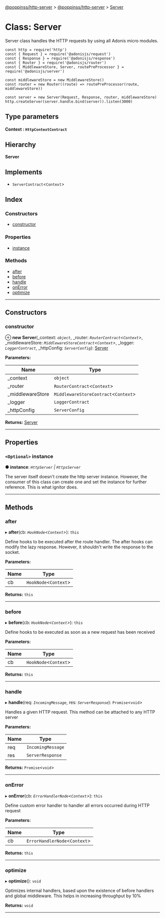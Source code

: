 [@poppinss/http-server](../README.md) > [@poppinss/http-server](../modules/_poppinss_http_server.md) > [Server](../classes/_poppinss_http_server.server.md)

# Class: Server

Server class handles the HTTP requests by using all Adonis micro modules.

```
const http = require('http')
const { Request } = require('@adonisjs/request')
const { Response } = require('@adonisjs/response')
const { Router } = require('@adonisjs/router')
const { MiddlewareStore, Server, routePreProcessor } = require('@adonisjs/server')

const middlewareStore = new MiddlewareStore()
const router = new Router((route) => routePreProcessor(route, middlewareStore))

const server = new Server(Request, Response, router, middlewareStore)
http.createServer(server.handle.bind(server)).listen(3000)
```

## Type parameters
#### Context :  `HttpContextContract`
## Hierarchy

**Server**

## Implements

* `ServerContract`<`Context`>

## Index

### Constructors

* [constructor](_poppinss_http_server.server.md#constructor)

### Properties

* [instance](_poppinss_http_server.server.md#instance)

### Methods

* [after](_poppinss_http_server.server.md#after)
* [before](_poppinss_http_server.server.md#before)
* [handle](_poppinss_http_server.server.md#handle)
* [onError](_poppinss_http_server.server.md#onerror)
* [optimize](_poppinss_http_server.server.md#optimize)

---

## Constructors

<a id="constructor"></a>

###  constructor

⊕ **new Server**(_context: *`object`*, _router: *`RouterContract`<`Context`>*, _middlewareStore: *`MiddlewareStoreContract`<`Context`>*, _logger: *`LoggerContract`*, _httpConfig: *`ServerConfig`*): [Server](_poppinss_http_server.server.md)

**Parameters:**

| Name | Type |
| ------ | ------ |
| _context | `object` |
| _router | `RouterContract`<`Context`> |
| _middlewareStore | `MiddlewareStoreContract`<`Context`> |
| _logger | `LoggerContract` |
| _httpConfig | `ServerConfig` |

**Returns:** [Server](_poppinss_http_server.server.md)

___

## Properties

<a id="instance"></a>

### `<Optional>` instance

**● instance**: *`HttpServer` \| `HttpsServer`*

The server itself doesn't create the http server instance. However, the consumer of this class can create one and set the instance for further reference. This is what ignitor does.

___

## Methods

<a id="after"></a>

###  after

▸ **after**(cb: *`HookNode`<`Context`>*): `this`

Define hooks to be executed after the route handler. The after hooks can modify the lazy response. However, it shouldn't write the response to the socket.

**Parameters:**

| Name | Type |
| ------ | ------ |
| cb | `HookNode`<`Context`> |

**Returns:** `this`

___
<a id="before"></a>

###  before

▸ **before**(cb: *`HookNode`<`Context`>*): `this`

Define hooks to be executed as soon as a new request has been received

**Parameters:**

| Name | Type |
| ------ | ------ |
| cb | `HookNode`<`Context`> |

**Returns:** `this`

___
<a id="handle"></a>

###  handle

▸ **handle**(req: *`IncomingMessage`*, res: *`ServerResponse`*): `Promise`<`void`>

Handles a given HTTP request. This method can be attached to any HTTP server

**Parameters:**

| Name | Type |
| ------ | ------ |
| req | `IncomingMessage` |
| res | `ServerResponse` |

**Returns:** `Promise`<`void`>

___
<a id="onerror"></a>

###  onError

▸ **onError**(cb: *`ErrorHandlerNode`<`Context`>*): `this`

Define custom error handler to handler all errors occurred during HTTP request

**Parameters:**

| Name | Type |
| ------ | ------ |
| cb | `ErrorHandlerNode`<`Context`> |

**Returns:** `this`

___
<a id="optimize"></a>

###  optimize

▸ **optimize**(): `void`

Optimizes internal handlers, based upon the existence of before handlers and global middleware. This helps in increasing throughput by 10%

**Returns:** `void`

___

